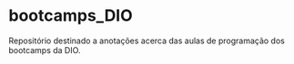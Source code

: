 # bootcamps_DIO
Repositório destinado a anotações acerca das aulas de programação dos bootcamps da DIO.
